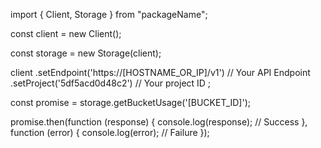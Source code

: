 import { Client, Storage } from "packageName";

const client = new Client();

const storage = new Storage(client);

client
    .setEndpoint('https://[HOSTNAME_OR_IP]/v1') // Your API Endpoint
    .setProject('5df5acd0d48c2') // Your project ID
;

const promise = storage.getBucketUsage('[BUCKET_ID]');

promise.then(function (response) {
    console.log(response); // Success
}, function (error) {
    console.log(error); // Failure
});